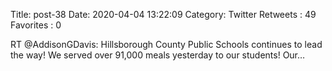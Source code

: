 Title: post-38
Date: 2020-04-04 13:22:09
Category: Twitter
Retweets : 49
Favorites : 0

RT @AddisonGDavis: Hillsborough County Public Schools continues to lead the way! We served over 91,000 meals yesterday to our students! Our…